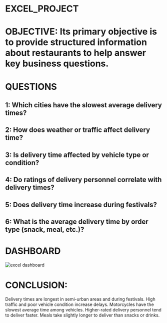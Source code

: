 # EXCEL_PROJECT

# OBJECTIVE:  Its primary objective is to provide structured information about restaurants to help answer key business questions.

# QUESTIONS
## 1:  Which cities have the slowest average delivery times?
## 2:  How does weather or traffic affect delivery time?
## 3:  Is delivery time affected by vehicle type or condition?
## 4:  Do ratings of delivery personnel correlate with delivery times?
## 5:  Does delivery time increase during festivals?
## 6:  What is the average delivery time by order type (snack, meal, etc.)?

# DASHBOARD
![excel dashboard](https://github.com/user-attachments/assets/7bd742be-f38c-4697-8d25-76163a35c485)

# CONCLUSION:
Delivery times are longest in semi-urban areas and during festivals. High traffic and poor vehicle condition increase delays. Motorcycles have the slowest average time among vehicles. Higher-rated delivery personnel tend to deliver faster. Meals take slightly longer to deliver than snacks or drinks.
